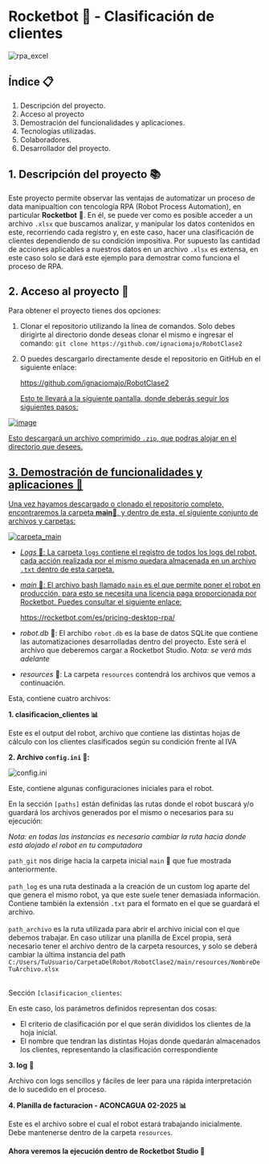 # Rocketbot :rocket: - Clasificación de clientes

![rpa_excel](https://github.com/user-attachments/assets/c3b66107-ca77-4e0d-a534-f27053b96409)

## Índice 📋

1. Descripción del proyecto.
2. Acceso al proyecto
3. Demostración del funcionalidades y aplicaciones.
4. Tecnologías utilizadas.
5. Colaboradores.
6. Desarrollador del proyecto.

## 1. Descripción del proyecto 📚

Este proyecto permite observar las ventajas de automatizar un proceso de data manipualtion con tencología RPA (Robot Process Automation), en particular **Rocketbot** 🚀. En él, se puede ver como es posible acceder a un archivo `.xlsx` que buscamos analizar, y manipular los datos contenidos en este, recorriendo cada registro y, en este caso, hacer una clasificación de clientes dependiendo de su condición impositiva.
Por supuesto las cantidad de acciones aplicables a nuestros datos en un archivo `.xlsx` es extensa, en este caso solo se dará este ejemplo para demostrar como funciona el proceso de RPA.

## 2. Acceso al proyecto 📂

Para obtener el proyecto tienes dos opciones:

1. Clonar el repositorio utilizando la línea de comandos. Solo debes dirigirte al directorio donde deseas clonar el mismo e ingresar el comando:
   `git clone https://github.com/ignaciomajo/RobotClase2`

2. O puedes descargarlo directamente desde el repositorio en GitHub en el siguiente enlace:
   <p><a href="https://github.com/ignaciomajo/RobotClase2">https://github.com/ignaciomajo/RobotClase2</p>

   Esto te llevará a la siguiente pantalla, donde deberás seguir los siguientes pasos:
   
![image](https://github.com/user-attachments/assets/298a8a20-b727-45cc-add5-41d43055d60a)

Esto descargará un archivo comprimido `.zip`, que podras alojar en el directorio que desees.


## 3. Demostración de funcionalidades y aplicaciones 📝

Una vez hayamos descargado o clonado el repositorio completo, encontraremos la carpeta **main**📁, y dentro de esta, el siguiente conjunto de archivos y carpetas:

![carpeta_main](https://github.com/user-attachments/assets/e3426b89-d0c5-4fc9-b09d-06c97a540e93)

* *Logs* 📁: La carpeta `logs` contiene el registro de todos los logs del robot, cada acción realizada por el mismo quedara almacenada en un archivo `.txt` dentro de esta carpeta.

* *main* 💾: El archivo bash llamado `main` es el que permite poner el robot en producción, para esto se necesita una licencia paga proporcionada por Rocketbot. Puedes consultar el siguiente enlace: <p><a href="https://rocketbot.com/es/pricing-desktop-rpa/">https://rocketbot.com/es/pricing-desktop-rpa/</p>

* *robot.db* 🤖: El archibo `robot.db` es la base de datos SQLite que contiene las automatizaciones desarrolladas dentro del proyecto. Este será el archivo que deberemos cargar a Rocketbot Studio. *Nota: se verá más adelante*

* *resources* 📁: La carpeta `resources` contendrá los archivos que vemos a continuación.

Esta, contiene cuatro archivos:

**1. clasificacion_clientes 📊**

Este es el output del robot, archivo que contiene las distintas hojas de cálculo con los clientes clasificados según su condición frente al IVA

**2. Archivo `config.ini` 🔧:**

![config.ini](https://github.com/user-attachments/assets/4f8d183e-9104-461e-bbb8-0cb2c7f09133)


Este, contiene algunas configuraciones iniciales para el robot.

En la sección `[paths]` están definidas las rutas donde el robot buscará y/o guardará los archivos generados por el mismo o necesarios para su ejecución:

*Nota: en todas las instancias es necesario cambiar la ruta hacia donde está alojado el robot en tu computadora*

`path_git` nos dirige hacia la carpeta inicial `main` 📁 que fue mostrada anteriormente.<br><br>
`path_log` es una ruta destinada a la creación de un custom log aparte del que genera el mismo robot, ya que este suele tener demasiada información. Contiene también la extensión `.txt` para el formato en el que se guardará el archivo.<br><br>
`path_archivo` es la ruta utilizada para abrir el archivo inicial con el que debemos trabajar. En caso utilizar una planilla de Excel propia, será necesario tener el archivo dentro de la carpeta resources, y solo se deberá cambiar la última instancia del path `C:/Users/TuUsuario/CarpetaDelRobot/RobotClase2/main/resources/NombreDeTuArchivo.xlsx`<br><br>

Sección `[clasificacion_clientes`:

En este caso, los parámetros definidos representan dos cosas:

* El criterio de clasificación por el que serán divididos los clientes de la hoja inicial.
* El nombre que tendran las distintas Hojas donde quedarán almacenados los clientes, representando la clasificación correspondiente

**3. log** 📄

Archivo con logs sencillos y fáciles de leer para una rápida interpretación de lo sucedido en el proceso.

**4. Planilla de facturacion - ACONCAGUA 02-2025 📊**

Este es el archivo sobre el cual el robot estará trabajando inicialmente. Debe mantenerse dentro de la carpeta `resources`.


#### Ahora veremos la ejecución dentro de Rocketbot Studio 🚀



